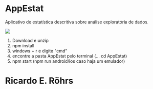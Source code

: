 # AppEstat
Aplicativo de estatística descritiva sobre análise exploratória de dados.


![](app.gif)

1. Download e unzip
2. npm install
3. windows + r e digite "cmd"
4. encontre a pasta AppEstat pelo terminal (... cd AppEstat)
5. npm start (npm run android/ios caso haja um emulador)



# Ricardo E. Röhrs
